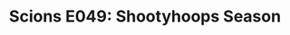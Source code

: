 ---
layout: post
title: "Scions E049: Shootyhoops Season"
description: "We talk a lot of basketball today."
permalink: https://www.fromtherumbleseat.com/2021/1/4/22212614/scions-e049-shootyhoops-season-georgia-tech-basketball-college-athletics-cfp-miami-college-football
---